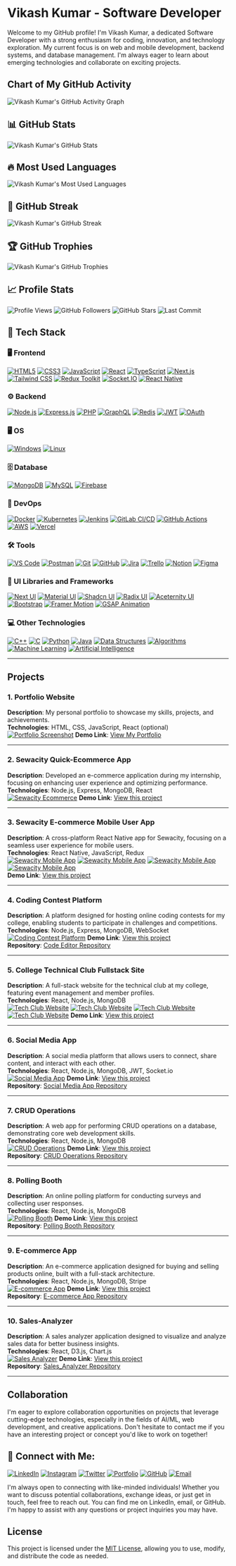 # Vikash Kumar - Software Developer

Welcome to my GitHub profile! I'm Vikash Kumar, a dedicated Software Developer with a strong enthusiasm for coding, innovation, and technology exploration. My current focus is on web and mobile development, backend systems, and database management. I'm always eager to learn about emerging technologies and collaborate on exciting projects.   
<!--  
## About Me
       
I thrive on challenges and am always eager to learn and experiment with new technologies. Throughout my development journey, I've been driven by a passion for innovation and have consistently sought out opportunities to collaborate on exciting projects that push the boundaries of what's possible. --> 

 
<!-- ## Interests

- **Software Development:** I'm passionate about software development, with a strong focus on frontend web and mobile development and backend systems, utilizing both SQL and NoSQL technologies. My diverse skill set enables me to create seamless and efficient applications.
- **Coding**: I am passionate about coding and enjoy solving complex problems through elegant solutions.
- **Innovation**: I'm constantly exploring new ideas and innovations, looking for ways to apply technology to make a positive impact. -->

## Chart of My GitHub Activity

![Vikash Kumar's GitHub Activity Graph](https://activity-graph.vercel.app/graph?username=vikashkrdeveloper&theme=react-dark)

## 📊 GitHub Stats

![Vikash Kumar's GitHub Stats](https://github-readme-stats.vercel.app/api?username=vikashkrdeveloper&show_icons=true&theme=radical&count_private=true&include_all_commits=true)

## 🔥 Most Used Languages

![Vikash Kumar's Most Used Languages](https://github-readme-stats.vercel.app/api/top-langs/?username=vikashkrdeveloper&layout=compact&theme=radical)

## 🚀 GitHub Streak

![Vikash Kumar's GitHub Streak](https://github-readme-streak-stats.herokuapp.com/?user=vikashkrdeveloper&theme=radical)

## 🏆 GitHub Trophies

![Vikash Kumar's GitHub Trophies](https://github-profile-trophy.vercel.app/?username=vikashkrdeveloper&theme=radical)

## 📈 Profile Stats

![Profile Views](https://komarev.com/ghpvc/?username=vikashkrdeveloper&label=Profile+Views&color=blue)
![GitHub Followers](https://img.shields.io/github/followers/vikashkrdeveloper?label=Followers&style=social)
![GitHub Stars](https://img.shields.io/github/stars/vikashkrdeveloper?style=social)
![Last Commit](https://img.shields.io/github/last-commit/vikashkrdeveloper/vikashkrdeveloper?style=social)

## 🚀 Tech Stack

### 🖥️ Frontend

[![HTML5](https://img.shields.io/badge/HTML5-E34F26?style=for-the-badge&logo=html5&logoColor=white)](https://developer.mozilla.org/en-US/docs/Web/HTML)
[![CSS3](https://img.shields.io/badge/CSS3-1572B6?style=for-the-badge&logo=css3&logoColor=white)](https://developer.mozilla.org/en-US/docs/Web/CSS)
[![JavaScript](https://img.shields.io/badge/JavaScript-F7DF1E?style=for-the-badge&logo=javascript&logoColor=black)](https://developer.mozilla.org/en-US/docs/Web/JavaScript)
[![React](https://img.shields.io/badge/React-61DAFB?style=for-the-badge&logo=react&logoColor=black)](https://react.dev/)
[![TypeScript](https://img.shields.io/badge/TypeScript-3178C6?style=for-the-badge&logo=typescript&logoColor=white)](https://www.typescriptlang.org/)
[![Next.js](https://img.shields.io/badge/Next.js-000000?style=for-the-badge&logo=next.js&logoColor=white)](https://nextjs.org/)
[![Tailwind CSS](https://img.shields.io/badge/Tailwind_CSS-38B2AC?style=for-the-badge&logo=tailwind-css&logoColor=white)](https://tailwindcss.com/)
[![Redux Toolkit](https://img.shields.io/badge/Redux_Toolkit-764ABC?style=for-the-badge&logo=redux&logoColor=white)](https://redux-toolkit.js.org/)
[![Socket.IO](https://img.shields.io/badge/Socket.IO-010101?style=for-the-badge&logo=socket.io&logoColor=white)](https://socket.io/)
[![React Native](https://img.shields.io/badge/React_Native-61DAFB?style=for-the-badge&logo=react&logoColor=black)](https://reactnative.dev/)

### ⚙️ Backend

[![Node.js](https://img.shields.io/badge/Node.js-339933?style=for-the-badge&logo=node.js&logoColor=white)](https://nodejs.org/)
[![Express.js](https://img.shields.io/badge/Express.js-000000?style=for-the-badge&logo=express&logoColor=white)](https://expressjs.com/)
[![PHP](https://img.shields.io/badge/PHP-777BB4?style=for-the-badge&logo=php&logoColor=white)](https://www.php.net/)
[![GraphQL](https://img.shields.io/badge/GraphQL-E10098?style=for-the-badge&logo=graphql&logoColor=white)](https://graphql.org/)
[![Redis](https://img.shields.io/badge/Redis-DC382D?style=for-the-badge&logo=redis&logoColor=white)](https://redis.io/)
[![JWT](https://img.shields.io/badge/JWT-000000?style=for-the-badge&logo=json-web-tokens&logoColor=white)](https://jwt.io/)
[![OAuth](https://img.shields.io/badge/OAuth-000000?style=for-the-badge&logo=oauth&logoColor=white)](https://oauth.net/)

### 🖥️ OS

[![Windows](https://img.shields.io/badge/Windows-0078D6?style=for-the-badge&logo=windows&logoColor=white)](https://www.microsoft.com/en-us/windows)
[![Linux](https://img.shields.io/badge/Linux-FCC624?style=for-the-badge&logo=linux&logoColor=black)](https://www.linux.org/)

### 🗄️ Database

[![MongoDB](https://img.shields.io/badge/MongoDB-47A248?style=for-the-badge&logo=mongodb&logoColor=white)](https://www.mongodb.com/)
[![MySQL](https://img.shields.io/badge/MySQL-4479A1?style=for-the-badge&logo=mysql&logoColor=white)](https://www.mysql.com/) [![Firebase](https://img.shields.io/badge/Firebase-FFCA28?style=for-the-badge&logo=firebase&logoColor=black)](https://firebase.google.com/)
<!-- [![PostgreSQL](https://img.shields.io/badge/PostgreSQL-336791?style=for-the-badge&logo=postgresql&logoColor=white)](https://www.postgresql.org/) -->

### 🚀 DevOps

[![Docker](https://img.shields.io/badge/Docker-2496ED?style=for-the-badge&logo=docker&logoColor=white)](https://www.docker.com/)
[![Kubernetes](https://img.shields.io/badge/Kubernetes-326CE5?style=for-the-badge&logo=kubernetes&logoColor=white)](https://kubernetes.io/)
[![Jenkins](https://img.shields.io/badge/Jenkins-D24939?style=for-the-badge&logo=jenkins&logoColor=white)](https://www.jenkins.io/)
[![GitLab CI/CD](https://img.shields.io/badge/GitLab_CI/CD-FCA121?style=for-the-badge&logo=gitlab&logoColor=white)](https://about.gitlab.com/)
[![GitHub Actions](https://img.shields.io/badge/GitHub_Actions-2088FF?style=for-the-badge&logo=github-actions&logoColor=white)](https://github.com/features/action)
[![AWS](https://img.shields.io/badge/AWS-232F3E?style=for-the-badge&logo=amazon-aws&logoColor=white)](https://aws.amazon.com/)
[![Vercel](https://img.shields.io/badge/Vercel-000000?style=for-the-badge&logo=vercel&logoColor=white)](https://vercel.com/)

### 🛠️ Tools

[![VS Code](https://img.shields.io/badge/VS_Code-007ACC?style=for-the-badge&logo=visual-studio-code&logoColor=white)](https://code.visualstudio.com/)
[![Postman](https://img.shields.io/badge/Postman-FF6C37?style=for-the-badge&logo=postman&logoColor=white)](https://www.postman.com/)
[![Git](https://img.shields.io/badge/Git-F05032?style=for-the-badge&logo=git&logoColor=white)](https://git-scm.com/)
[![GitHub](https://img.shields.io/badge/GitHub-181717?style=for-the-badge&logo=github&logoColor=white)](https://github.com/)
[![Jira](https://img.shields.io/badge/Jira-0052CC?style=for-the-badge&logo=jira&logoColor=white)](https://www.atlassian.com/software/jira)
[![Trello](https://img.shields.io/badge/Trello-0079BF?style=for-the-badge&logo=trello&logoColor=white)](https://trello.com/)
[![Notion](https://img.shields.io/badge/Notion-000000?style=for-the-badge&logo=notion&logoColor=white)](https://www.notion.so/)
[![Figma](https://img.shields.io/badge/Figma-F24E1E?style=for-the-badge&logo=figma&logoColor=white)](https://www.figma.com/)

### 🎨 UI Libraries and Frameworks

[![Next UI](https://img.shields.io/badge/Next_UI-000000?style=for-the-badge&logo=next.js&logoColor=white)](https://nextui.org/)
[![Material UI](https://img.shields.io/badge/Material_UI-0081CB?style=for-the-badge&logo=mui&logoColor=white)](https://mui.com/)
[![Shadcn UI](https://img.shields.io/badge/Shadcn_UI-0099FF?style=for-the-badge&logo=shadcn&logoColor=white)](https://shadcn.dev/)
[![Radix UI](https://img.shields.io/badge/Radix_UI-9C27B0?style=for-the-badge&logo=radix&logoColor=white)](https://www.radix-ui.com/)
[![Aceternity UI](https://img.shields.io/badge/Aceternity_UI-66C2A0?style=for-the-badge&logo=aceternity&logoColor=white)](https://aceternity.io/)
[![Bootstrap](https://img.shields.io/badge/Bootstrap-7952B3?style=for-the-badge&logo=bootstrap&logoColor=white)](https://getbootstrap.com/)
[![Framer Motion](https://img.shields.io/badge/Framer_Motion-000000?style=for-the-badge&logo=framer&logoColor=white)](https://www.framer.com/motion/)
[![GSAP Animation](https://img.shields.io/badge/GSAP_Animation-00C7FF?style=for-the-badge&logo=gsap&logoColor=white)](https://greensock.com/gsap/)

### 💻 Other Technologies

[![C++](https://img.shields.io/badge/C%2B%2B-00599C?style=for-the-badge&logo=c%2B%2B&logoColor=white)](https://isocpp.org/)
[![C](https://img.shields.io/badge/C-00599C?style=for-the-badge&logo=c&logoColor=white)](<https://en.wikipedia.org/wiki/C_(programming_language)>)
[![Python](https://img.shields.io/badge/Python-3776AB?style=for-the-badge&logo=python&logoColor=white)](https://www.python.org/)
[![Java](https://img.shields.io/badge/Java-007396?style=for-the-badge&logo=java&logoColor=white)](https://www.java.com/)
[![Data Structures](https://img.shields.io/badge/Data_Structures-0A0A0A?style=for-the-badge&logo=data%20structures&logoColor=white)](https://en.wikipedia.org/wiki/Data_structure)
[![Algorithms](https://img.shields.io/badge/Algorithms-9C27B0?style=for-the-badge&logo=algorithm&logoColor=white)](https://en.wikipedia.org/wiki/Algorithm)
[![Machine Learning](https://img.shields.io/badge/Machine_Learning-FF6F00?style=for-the-badge&logo=machine%20learning&logoColor=white)](https://en.wikipedia.org/wiki/Machine_learning)
[![Artificial Intelligence](https://img.shields.io/badge/Artificial_Intelligence-0F9D58?style=for-the-badge&logo=artificial%20intelligence&logoColor=white)](https://en.wikipedia.org/wiki/Artificial_intelligence)

<!-- ## Current Focus

As a Software Developer, my current focus areas include:

- **Web Development**: Mastering modern web technologies such as REACT, NEXT, or REACT Native to create intuitive and responsive user interfaces.
- **Backend Development**: Strengthening my backend skills with NODE, EXPRESS, PHP, and other frameworks or libraries to build robust and scalable server-side applications.
- **Database Management**: Exploring database technologies like MongoDB and MySQL for efficient data storage and retrieval.
- **Mobile App Development**: Learning more about mobile app development with REACT Native to create cross-platform applications for Android and iOS.
- **DevOps**: Exploring DevOps practices and tools to streamline the development process and improve deployment efficiency.
- **Data Structures and Algorithms**: Enhancing my problem-solving skills through practice and study of data structures and algorithms. -->

---

## Projects

### 1. **Portfolio Website**

**Description**: My personal portfolio to showcase my skills, projects, and achievements.  
 **Technologies**: HTML, CSS, JavaScript, React (optional)  
 [![Portfolio Screenshot](./assets/vikaskrdeveloepr.png)](https://www.vikashkrdeveloper.me)
**Demo Link**: [View My Portfolio](https://www.vikashkrdeveloper.me)

---

### 2. **Sewacity Quick-Ecommerce App**

**Description**: Developed an e-commerce application during my internship, focusing on enhancing user experience and optimizing performance.  
 **Technologies**: Node.js, Express, MongoDB, React  
 [![Sewacity Ecommerce](./assets/sewacity.png)](https://sewacity.com/)
**Demo Link**: [View this project](https://sewacity.com/)

---

### 3. **Sewacity E-commerce Mobile User App**

**Description**: A cross-platform React Native app for Sewacity, focusing on a seamless user experience for mobile users.  
 **Technologies**: React Native, JavaScript, Redux  
[![Sewacity Mobile App](./assets/sewacity-mobile-app.png)](https://apps.apple.com/in/app/sewacity/id6737736747)
[![Sewacity Mobile App](./assets/sewacity-mobile-app1.png)](https://apps.apple.com/in/app/sewacity/id6737736747)
[![Sewacity Mobile App](./assets/sewacity-mobile-app2.png)](https://apps.apple.com/in/app/sewacity/id6737736747)
[![Sewacity Mobile App](./assets/sewacity-mobile-app3.png)](https://apps.apple.com/in/app/sewacity/id6737736747)  
**Demo Link**: [View this project](https://apps.apple.com/in/app/sewacity/id6737736747)

---

### 4. **Coding Contest Platform**

**Description**: A platform designed for hosting online coding contests for my college, enabling students to participate in challenges and competitions.  
 **Technologies**: Node.js, Express, MongoDB, WebSocket  
 [![Coding Contest Platform](https://example.com/coding-contest-image.png)](https://example-demo-link.com)
**Demo Link**: [View this project](https://example-demo-link.com)  
 **Repository**: [Code Editor Repository](https://github.com/vikashkrdeveloper/Online-Test-Website-1.1.git)

---

### 5. **College Technical Club Fullstack Site**

**Description**: A full-stack website for the technical club at my college, featuring event management and member profiles.  
 **Technologies**: React, Node.js, MongoDB  
 [![Tech Club Website](./assets/techkshitiz.png)](https://techkshitiz.vercel.app)
[![Tech Club Website](./assets/techkshitiz2.png)](https://techkshitiz.vercel.app)
[![Tech Club Website](./assets/techkshitiz3.png)](https://techkshitiz.vercel.app)
[![Tech Club Website](./assets/techkshitiz1.png)](https://techkshitiz.vercel.app)
**Demo Link**: [View this project](https://techkshitiz.vercel.app)

---

### 6. **Social Media App**

**Description**: A social media platform that allows users to connect, share content, and interact with each other.  
 **Technologies**: React, Node.js, MongoDB, JWT, Socket.io  
 [![Social Media App](https://example.com/social-media-image.png)](https://example-demo-link.com)
**Demo Link**: [View this project](https://example-demo-link.com)  
 **Repository**: [Social Media App Repository](https://github.com/vikashkrdeveloper/algocoretech.socialmedia.mern.project.git)

---

### 7. **CRUD Operations**

**Description**: A web app for performing CRUD operations on a database, demonstrating core web development skills.  
 **Technologies**: React, Node.js, MongoDB  
 [![CRUD Operations](https://example.com/crud-operations-image.png)](https://example-demo-link.com)
**Demo Link**: [View this project](https://example-demo-link.com)  
 **Repository**: [CRUD Operations Repository](https://github.com/vikashkrdeveloper/curdoperation.git)

---

### 8. **Polling Booth**

**Description**: An online polling platform for conducting surveys and collecting user responses.  
 **Technologies**: React, Node.js, MongoDB  
 [![Polling Booth](https://example.com/polling-booth-image.png)](https://example-demo-link.com)
**Demo Link**: [View this project](https://example-demo-link.com)  
 **Repository**: [Polling Booth Repository](https://github.com/vikashkrdeveloper/PollingBoothTwo.git)

---

### 9. **E-commerce App**

**Description**: An e-commerce application designed for buying and selling products online, built with a full-stack architecture.  
 **Technologies**: React, Node.js, MongoDB, Stripe  
 [![E-commerce App](https://example.com/ecommerce-image.png)](https://example-demo-link.com)
**Demo Link**: [View this project](https://example-demo-link.com)  
 **Repository**: [E-commerce App Repository](https://github.com/vikashkrdeveloper/fullstack-ecommerceapp-algocoretech.git)

---

### 10. **Sales-Analyzer**

**Description**: A sales analyzer application designed to visualize and analyze sales data for better business insights.  
 **Technologies**: React, D3.js, Chart.js  
 [![Sales Analyzer](https://example.com/sales-analyzer-image.png)](https://sales-analyzer.vercel.app/)
**Demo Link**: [View this project](https://sales-analyzer.vercel.app/)  
 **Repository**: [Sales_Analyzer Repository](https://github.com/vikashkrdeveloper/Sales-Analyzer.git)

---

## Collaboration

I'm eager to explore collaboration opportunities on projects that leverage cutting-edge technologies, especially in the fields of AI/ML, web development, and creative applications. Don't hesitate to contact me if you have an interesting project or concept you'd like to work on together!

<!-- ## Contact Me

- **Email**: vikashjjp728@gmail.com
- **LinkedIn**: [Vikash Kumar](https://www.linkedin.com/in/vikashkrdeveloper/)
- **Portfolio**: [Portfolio Website](https://vikashkrdeveloper.me)
- **GitHub**: [GitHub Profile](https://github.com/vikashkrdeveloper)
- **Instagram**: [Instagram Profile](https://www.instagram.com/vikashkrdeveloper/) -->

## 🚀 Connect with Me:

[![LinkedIn](https://img.shields.io/badge/LinkedIn-VikashKumar-blue?style=for-the-badge&logo=linkedin)](https://www.linkedin.com/in/vikashkrdeveloper/)
[![Instagram](https://img.shields.io/badge/Instagram-VikashKumar-blue?style=for-the-badge&logo=instagram)](https://www.instagram.com/vikashkrdeveloper/)
[![Twitter](https://img.shields.io/badge/Twitter-VikashKumar-blue?style=for-the-badge&logo=twitter)](https://twitter.com/vikashkrdeveloper)
[![Portfolio](https://img.shields.io/badge/Portfolio-VikashKumar-blueviolet?style=for-the-badge&logo=web)](https://vikashkrdeveloper.me/)
[![GitHub](https://img.shields.io/badge/GitHub-vikashkrdeveloper-black?style=for-the-badge&logo=github)](https://github.com/vikashkrdeveloper)
[![Email](https://img.shields.io/badge/Email-VikashKumar-red?style=for-the-badge&logo=gmail)](mailto:vik.fstkdvpro@gmail.com)

I'm always open to connecting with like-minded individuals! Whether you want to discuss potential collaborations, exchange ideas, or just get in touch, feel free to reach out. You can find me on LinkedIn, email, or GitHub. I'm happy to assist with any questions or project inquiries you may have.

## License

This project is licensed under the [MIT License](LICENSE.md), allowing you to use, modify, and distribute the code as needed.

<!---
vikashkrdeveloper/vikashkrdeveloper is a ✨ special ✨ repository because its `README.md` (this file) appears on your GitHub profile.
You can click the Preview link to take a look at your changes.
--->
